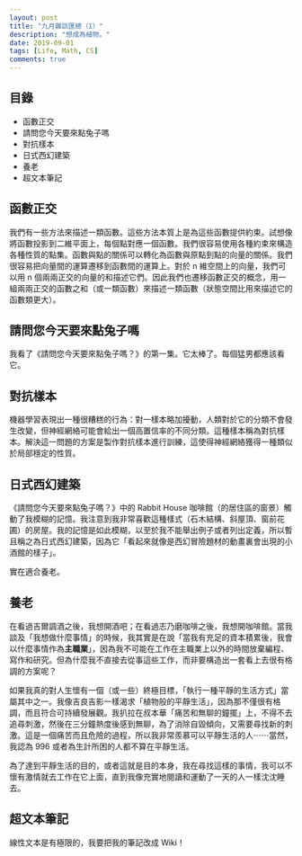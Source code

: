 ```yaml
---
layout: post
title: "九月雜談匯總（1）"
description: "想成為植物。"
date: 2019-09-01
tags: [Life, Math, CS]
comments: true
---
```


## 目錄

+ 函數正交
+ 請問您今天要來點兔子嗎
+ 對抗樣本
+ 日式西幻建築
+ 養老
+ 超文本筆記

## 函數正交

我們有一些方法來描述一類函數。這些方法本質上是為這些函數提供約束。試想像將函數投影到二維平面上，每個點對應一個函數。我們很容易使用各種約束來構造各種性質的點集。函數與點的關係可以轉化為函數與原點到點的向量的關係。我們很容易把向量間的運算遷移到函數間的運算上。對於 n 維空間上的向量，我們可以用 n 個兩兩正交的向量的和描述它們。因此我們也遷移函數正交的概念，用一組兩兩正交的函數之和（或一類函數）來描述一類函數（狀態空間比用來描述它的函數類更大）。

## 請問您今天要來點兔子嗎

我看了《請問您今天要來點兔子嗎？》的第一集。它太棒了。每個猛男都應該看它。

## 對抗樣本

機器學習表現出一種很糟糕的行為：對一樣本略加擾動，人類對於它的分類不會發生改變，但神經網絡可能會給出一個高置信率的不同分類。這種樣本稱為對抗樣本。解決這一問題的方案是製作對抗樣本進行訓練，這使得神經網絡獲得一種類似於局部穩定的性質。

## 日式西幻建築

《請問您今天要來點兔子嗎？》中的 Rabbit House 咖啡館（的居住區的窗景）觸動了我模糊的記憶。我注意到我非常喜歡這種樣式（石木結構、斜屋頂、窗前花圃）的房屋。我的記憶是如此模糊，以至於我不能舉出例子或者列出定義，所以暫且稱之為日式西幻建築，因為它「看起來就像是西幻冒險題材的動畫裏會出現的小酒館的樣子」。

實在適合養老。

## 養老

在看過吉爾調酒之後，我想開酒吧；在看過志乃磨咖啡之後，我想開咖啡館。當我談及「我想做什麼事情」的時候，我其實是在說「當我有充足的資本積累後，我會以什麼事情作為**主職業**」，因為我不可能在工作在主職業上以外的時間放棄編程、寫作和研究。但為什麼我不直接去從事這些工作，而非要構造出一套看上去很有格調的方案呢？

如果我真的對人生懷有一個（或一些）終極目標，「執行一種平靜的生活方式」當屬其中之一。我像吉良吉影一樣渴求「植物般的平靜生活」，因為那不僅很有格調，而且符合可持續發展觀。我扒拉在叔本華「痛苦和無聊的鐘擺」上，不得不去追尋刺激，然後在三分鐘熱度後感到無聊，為了消除自毀傾向，又需要尋找新的刺激。這是一個痛苦而且危險的過程，所以我非常羨慕可以平靜生活的人⋯⋯當然，我認為 996 或者為生計所困的人都不算在平靜生活。

為了達到平靜生活的目的，或者這就是目的本身，我在尋找這樣的事情，我可以不懷有激情就去工作在它上面，直到我像充實地閱讀和運動了一天的人一樣沈沈睡去。

## 超文本筆記

線性文本是有極限的，我要把我的筆記改成 Wiki！